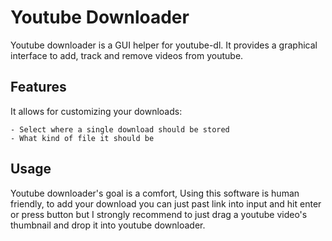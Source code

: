 # Youtube Downloader

Youtube downloader is a GUI helper for youtube-dl. It provides a graphical interface to add, track and remove videos from youtube. 

## Features

It allows for customizing your downloads:

	- Select where a single download should be stored
	- What kind of file it should be

## Usage

Youtube downloader's goal is a comfort, Using this software is human friendly, to add your download you can just past link into input and hit enter or press button but I strongly recommend to just drag a youtube video's thumbnail and drop it into youtube downloader.
